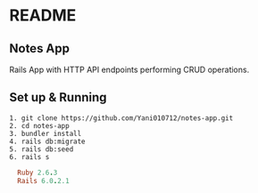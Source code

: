 # README
## Notes App 
Rails App with HTTP API endpoints performing CRUD operations.

## Set up & Running

```
1. git clone https://github.com/Yani010712/notes-app.git
2. cd notes-app
3. bundler install
4. rails db:migrate
5. rails db:seed
6. rails s
```
``` Ruby
  Ruby 2.6.3
  Rails 6.0.2.1
```
